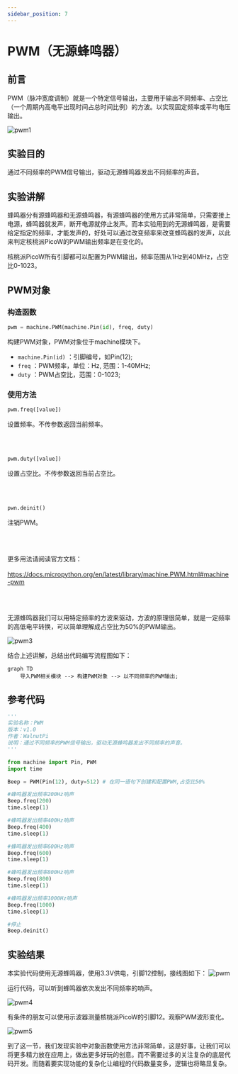 ```yaml
---
sidebar_position: 7
---
```


# PWM（无源蜂鸣器）

## 前言
PWM（脉冲宽度调制）就是一个特定信号输出，主要用于输出不同频率、占空比（一个周期内高电平出现时间占总时间比例）的方波。以实现固定频率或平均电压输出。

![pwm1](./img/pwm/pwm1.gif)


## 实验目的
通过不同频率的PWM信号输出，驱动无源蜂鸣器发出不同频率的声音。

## 实验讲解

蜂鸣器分有源蜂鸣器和无源蜂鸣器，有源蜂鸣器的使用方式非常简单，只需要接上电源，蜂鸣器就发声，断开电源就停止发声。而本实验用到的无源蜂鸣器，是需要给定指定的频率，才能发声的，好处可以通过改变频率来改变蜂鸣器的发声，以此来判定核桃派PicoW的PWM输出频率是在变化的。

核桃派PicoW所有引脚都可以配置为PWM输出，频率范围从1Hz到40MHz，占空比0-1023。

## PWM对象

### 构造函数
```python
pwm = machine.PWM(machine.Pin(id), freq, duty)
```
构建PWM对象，PWM对象位于machine模块下。

- `machine.Pin(id)` ：引脚编号，如Pin(12);
- `freq` ：PWM频率，单位：Hz, 范围：1-40MHz;
- `duty` ：PWM占空比，范围：0-1023;

### 使用方法
```python
pwm.freq([value])
```
设置频率。不传参数返回当前频率。

<br></br>

```python
pwm.duty([value])
```
设置占空比。不传参数返回当前占空比。

<br></br>

```python
pwn.deinit()
```
注销PWM。

<br></br>


更多用法请阅读官方文档：<br></br>
https://docs.micropython.org/en/latest/library/machine.PWM.html#machine-pwm

<br></br>

无源蜂鸣器我们可以用特定频率的方波来驱动，方波的原理很简单，就是一定频率的高低电平转换，可以简单理解成占空比为50%的PWM输出。

![pwm3](./img/pwm/pwm2.png)

结合上述讲解，总结出代码编写流程图如下：

```mermaid
graph TD
    导入PWM相关模块 --> 构建PWM对象 --> 以不同频率的PWM输出;
```

## 参考代码

```python
'''
实验名称：PWM
版本：v1.0
作者：WalnutPi
说明：通过不同频率的PWM信号输出，驱动无源蜂鸣器发出不同频率的声音。
'''

from machine import Pin, PWM
import time

Beep = PWM(Pin(12), duty=512) # 在同一语句下创建和配置PWM,占空比50%

#蜂鸣器发出频率200Hz响声
Beep.freq(200)
time.sleep(1)

#蜂鸣器发出频率400Hz响声
Beep.freq(400)
time.sleep(1)

#蜂鸣器发出频率600Hz响声
Beep.freq(600)
time.sleep(1)

#蜂鸣器发出频率800Hz响声
Beep.freq(800)
time.sleep(1)

#蜂鸣器发出频率1000Hz响声
Beep.freq(1000)
time.sleep(1)

#停止
Beep.deinit()
```

## 实验结果

本实验代码使用无源蜂鸣器，使用3.3V供电，引脚12控制，接线图如下：
![pwm](./img/pwm/pwm3.png)

运行代码，可以听到蜂鸣器依次发出不同频率的响声。

![pwm4](./img/pwm/pwm4.png)

有条件的朋友可以使用示波器测量核桃派PicoW的引脚12。观察PWM波形变化。

![pwm5](./img/pwm/pwm5.png)

到了这一节，我们发现实验中对象函数使用方法非常简单，这是好事，让我们可以将更多精力放在应用上，做出更多好玩的创意。而不需要过多的关注复杂的底层代码开发。而随着要实现功能的复杂化让编程的代码数量变多，逻辑也将略显复杂。

